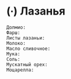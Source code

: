 # (∙) Лазанья

```ingredients
Долмио:
Фарш:
Листы лазаньи:
Молоко:
Масло сливочное:
Мука:
Соль:
Мускатный орех:
Моцарелла:
```
